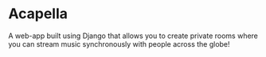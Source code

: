 # Acapella
A web-app built using Django that allows you to create private rooms where you can stream music synchronously with people across the globe!
